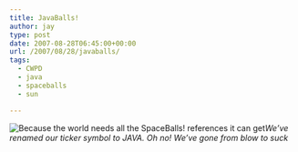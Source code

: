 ```yaml
---
title: JavaBalls!
author: jay
type: post
date: 2007-08-28T06:45:00+00:00
url: /2007/08/28/javaballs/
tags:
  - CWPD
  - java
  - spaceballs
  - sun

---
```

 ![Because the world needs all the SpaceBalls! references it can get][1]_We’ve renamed our ticker symbol to JAVA. Oh no! We’ve gone from blow to suck_

 [1]: https://cdn.rambleon.org/migrate/2007/08/java.jpg
